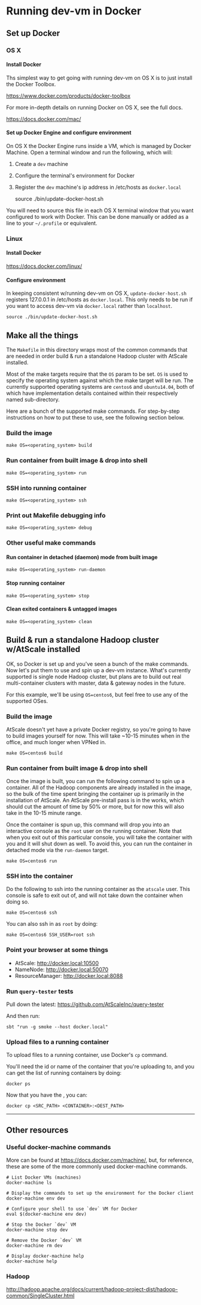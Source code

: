 # Running dev-vm in Docker


## Set up Docker

### OS X

#### Install Docker

Ths simplest way to get going with running dev-vm on OS X is to just install
the Docker Toolbox.

https://www.docker.com/products/docker-toolbox

For more in-depth details on running Docker on OS X, see the full docs.

https://docs.docker.com/mac/

#### Set up Docker Engine and configure environment

On OS X the Docker Engine runs inside a VM, which is managed by Docker Machine.
Open a terminal window and run the following, which will:

1. Create a `dev` machine
2. Configure the terminal's environment for Docker
3. Register the `dev` machine's ip address in /etc/hosts as `docker.local`


    source ./bin/update-docker-host.sh

You will need to source this file in each OS X terminal window that you want
configured to work with Docker. This can be done manually or added as a line
to your `~/.profile` or equivalent.

### Linux

#### Install Docker

https://docs.docker.com/linux/

#### Configure environment

In keeping consistent w/running dev-vm on OS X, `update-docker-host.sh`
registers 127.0.0.1 in /etc/hosts as `docker.local`. This only needs to be run
if you want to access dev-vm via `docker.local` rather than `localhost`.

    source ./bin/update-docker-host.sh


## Make all the things

The `Makefile` in this directory wraps most of the common commands that are
needed in order build & run a standalone Hadoop cluster with AtScale installed.

Most of the make targets require that the `OS` param to be set. `OS` is used to
specify the operating system against which the make target will be run. The
currently supported operating systems are `centos6` and `ubuntu14.04`, both of
which have implementation details contained within their respectively named
sub-directory.

Here are a bunch of the supported make commands. For step-by-step instructions
on how to put these to use, see the following section below.

### Build the image

    make OS=<operating_system> build

### Run container from built image & drop into shell

    make OS=<operating_system> run

### SSH into running container

    make OS=<operating_system> ssh

### Print out Makefile debugging info

    make OS=<operating_system> debug

### Other useful make commands

#### Run container in detached (daemon) mode from built image

    make OS=<operating_system> run-daemon

#### Stop running container

    make OS=<operating_system> stop

#### Clean exited containers & untagged images

    make OS=<operating_system> clean


## Build & run a standalone Hadoop cluster w/AtScale installed

OK, so Docker is set up and you've seen a bunch of the make commands. Now let's
put them to use and spin up a dev-vm instance. What's currently supported is
single node Hadoop cluster, but plans are to build out real multi-container
clusters with master, data & gateway nodes in the future.

For this example, we'll be using `OS=centos6`, but feel free to use any of the
supported OSes.

### Build the image

AtScale doesn't yet have a private Docker registry, so you're going to have to
build images yourself for now. This will take ~10-15 minutes when in the office,
and much longer when VPNed in.

    make OS=centos6 build

### Run container from built image & drop into shell

Once the image is built, you can run the following command to spin up a
container. All of the Hadoop components are already installed in the image, so
the bulk of the time spent bringing the container up is primarily in the
installation of AtScale. An AtScale pre-install pass is in the works, which
should cut the amount of time by 50% or more, but for now this will also take
in the 10-15 minute range.

Once the container is spun up, this command will drop you into an interactive
console as the `root` user on the running container. Note that when you exit
out of this particular console, you will take the container with you and it
will shut down as well. To avoid this, you can run the container in detached
mode via the `run-daemon` target.

    make OS=centos6 run

### SSH into the container

Do the following to ssh into the running container as the `atscale` user.
This console is safe to exit out of, and will not take down the container when
doing so.

    make OS=centos6 ssh

You can also ssh in as `root` by doing:

    make OS=centos6 SSH_USER=root ssh

### Point your browser at some things

* AtScale: http://docker.local:10500
* NameNode: http://docker.local:50070
* ResourceManager: http://docker.local:8088

### Run `query-tester` tests

Pull down the latest: https://github.com/AtScaleInc/query-tester

And then run:

    sbt "run -g smoke --host docker.local"

### Upload files to a running container

To upload files to a running container, use Docker's `cp` command.

You'll need the id or name of the container that you're uploading to, and you
can get the list of running containers by doing:

    docker ps

Now that you have the <CONTAINER>, you can:

    docker cp <SRC_PATH> <CONTAINER>:<DEST_PATH>

----
## Other resources

### Useful docker-machine commands

More can be found at https://docs.docker.com/machine/, but, for reference,
these are some of the more commonly used docker-machine commands.

    # List Docker VMs (machines)
    docker-machine ls

    # Display the commands to set up the environment for the Docker client
    docker-machine env dev

    # Configure your shell to use `dev` VM for Docker
    eval $(docker-machine env dev)

    # Stop the Docker `dev` VM
    docker-machine stop dev

    # Remove the Docker `dev` VM
    docker-machine rm dev

    # Display docker-machine help
    docker-machine help

### Hadoop

http://hadoop.apache.org/docs/current/hadoop-project-dist/hadoop-common/SingleCluster.html
